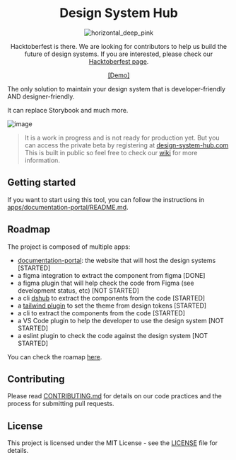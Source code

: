 <h1 align="center">Design System Hub</h1>

<div align="center">

![horizontal_deep_pink](https://github.com/user-attachments/assets/5f8025c8-301f-4746-8383-951e9bf3c8d2)

Hacktoberfest is there. We are looking for contributors to help us build the future of design systems. If you are interested, please check our [Hacktoberfest page](https://github.com/interaction-dynamics/design-system-hub/discussions/90).

[[Demo]](https://design-system-hub.com/example-design-system---with-variants/components/button)

</div>

The only solution to maintain your design system that is developer-friendly AND designer-friendly.

It can replace Storybook and much more.

![image](https://github.com/interaction-dynamics/design-system-hub/assets/4005226/e8118830-1d55-47ff-b248-8c69634ae384)

> It is a work in progress and is not ready for production yet. But you can access the private beta by registering at [design-system-hub.com](https://design-system-hub.com) This is built in public so feel free to check our [wiki](https://github.com/interaction-dynamics/design-system-hub/wiki) for more information.

## Getting started

If you want to start using this tool, you can follow the instructions in [apps/documentation-portal/README.md](./apps/documentation-portal/README.md).

## Roadmap

The project is composed of multiple apps:

- [documentation-portal](./apps/documentation-portal/README.md): the website that will host the design systems [STARTED]
- a figma integration to extract the component from figma [DONE]
- a figma plugin that will help check the code from Figma (see development status, etc) [NOT STARTED]
- a cli [dshub](./apps/node-cli/README.md) to extract the components from the code [STARTED]
- a [tailwind plugin](./apps/style-tailwind/README.md) to set the theme from design tokens [STARTED]
- a cli to extract the components from the code [STARTED]
- a VS Code plugin to help the developer to use the design system [NOT STARTED]
- a eslint plugin to check the code against the design system [NOT STARTED]

You can check the roamap [here](https://github.com/orgs/interaction-dynamics/projects/10/views/4).

## Contributing

Please read [CONTRIBUTING.md](CONTRIBUTING.md) for details on our code practices and the process for submitting pull requests.

## License

This project is licensed under the MIT License - see the [LICENSE](LICENSE) file for details.
